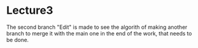 # Lecture3
The second branch "Edit" is made to see the algorith of making another branch to merge it with the main one in the end of the work, that needs to be done.
